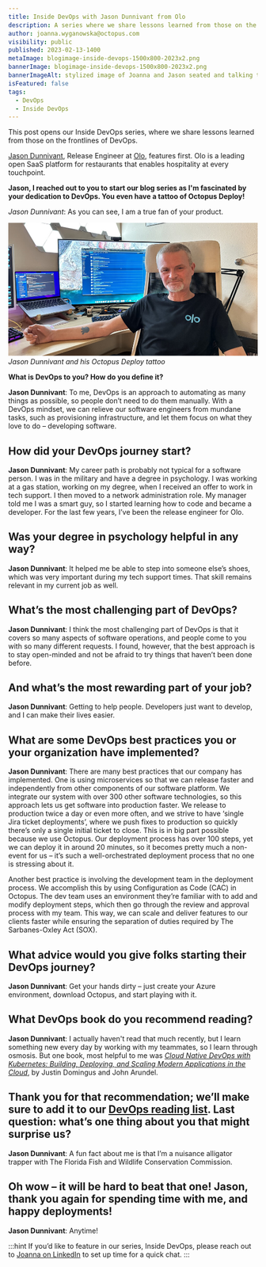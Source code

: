 ```yaml
---
title: Inside DevOps with Jason Dunnivant from Olo
description: A series where we share lessons learned from those on the frontlines of DevOps. Our first post features Jason Dunnivant, Release Engineer at Olo. 
author: joanna.wyganowska@octopus.com
visibility: public
published: 2023-02-13-1400
metaImage: blogimage-inside-devops-1500x800-2023x2.png
bannerImage: blogimage-inside-devops-1500x800-2023x2.png
bannerImageAlt: stylized image of Joanna and Jason seated and talking to each other with a speech bubble that says Inside DevOps
isFeatured: false
tags: 
  - DevOps
  - Inside DevOps
---
```


This post opens our Inside DevOps series, where we share lessons learned from those on the frontlines of DevOps. 

[Jason Dunnivant](https://www.linkedin.com/in/jasondunnivant/), Release Engineer at [Olo](https://www.olo.com/), features first. Olo is a leading open SaaS platform for restaurants that enables hospitality at every touchpoint.

**Jason, I reached out to you to start our blog series as I'm fascinated by your dedication to DevOps. You even have a tattoo of Octopus Deploy!**

*Jason Dunnivant*: As you can see, I am a true fan of your product.

![Jason Dunnivant sitting at his desk with his forearm out to show his Octopuds Deploy tattoo](photo-jason-dunnivant-x0.25.jpg "width=500")*Jason Dunnivant and his Octopus Deploy tattoo*

**What is DevOps to you? How do you define it?**

**Jason Dunnivant**: To me, DevOps is an approach to automating as many things as possible, so people don’t need to do them manually. With a DevOps mindset, we can relieve our software engineers from mundane tasks, such as provisioning infrastructure, and let them focus on what they love to do – developing software.

## How did your DevOps journey start?

**Jason Dunnivant**: My career path is probably not typical for a software person. I was in the military and have a degree in psychology. I was working at a gas station, working on my degree, when I received an offer to work in tech support. I then moved to a network administration role. My manager told me I was a smart guy, so I started learning how to code and became a developer. For the last few years, I’ve been the release engineer for Olo.

## Was your degree in psychology helpful in any way?

**Jason Dunnivant**: It helped me be able to step into someone else’s shoes, which was very important during my tech support times. That skill remains relevant in my current job as well.

## What’s the most challenging part of DevOps?

**Jason Dunnivant**: I think the most challenging part of DevOps is that it covers so many aspects of software operations, and people come to you with so many different requests. I found, however, that the best approach is to stay open-minded and not be afraid to try things that haven’t been done before.

## And what’s the most rewarding part of your job?

**Jason Dunnivant**: Getting to help people. Developers just want to develop, and I can make their lives easier.

## What are some DevOps best practices you or your organization have implemented?

**Jason Dunnivant**: There are many best practices that our company has implemented. One is using microservices so that we can release faster and independently from other components of our software platform. We integrate our system with over 300 other software technologies, so this approach lets us get software into production faster. We release to production twice a day or even more often, and we strive to have ‘single Jira ticket deployments’, where we push fixes to production so quickly there’s only a single initial ticket to close. This is in big part possible because we use Octopus. Our deployment process has over 100 steps, yet we can deploy it in around 20 minutes, so it becomes pretty much a non-event for us – it’s such a well-orchestrated deployment process that no one is stressing about it. 

Another best practice is involving the development team in the deployment process. We accomplish this by using Configuration as Code (CAC) in Octopus. The dev team uses an environment they’re familiar with to add and modify deployment steps, which then go through the review and approval process with my team. This way, we can scale and deliver features to our clients faster while ensuring the separation of duties required by The Sarbanes-Oxley Act (SOX).

## What advice would you give folks starting their DevOps journey?

**Jason Dunnivant**: Get your hands dirty – just create your Azure environment, download Octopus, and start playing with it.

## What DevOps book do you recommend reading?

**Jason Dunnivant**: I actually haven't read that much recently, but I learn something new every day by working with my teammates, so I learn through osmosis. But one book, most helpful to me was [*Cloud Native DevOps with Kubernetes: Building, Deploying, and Scaling Modern Applications in the Cloud*](https://www.amazon.com/Cloud-Native-DevOps-Kubernetes-Applications/dp/1492040762), by Justin Domingus and John Arundel.

## Thank you for that recommendation; we’ll make sure to add it to our [DevOps reading list](https://octopus.com/devops/reading-list/). Last question: what’s one thing about you that might surprise us?

**Jason Dunnivant**: A fun fact about me is that I’m a nuisance alligator trapper with The Florida Fish and Wildlife Conservation Commission.

## Oh wow – it will be hard to beat that one! Jason, thank you again for spending time with me, and happy deployments!

**Jason Dunnivant**: Anytime!

:::hint
If you’d like to feature in our series, Inside DevOps, please reach out to [Joanna on LinkedIn](https://www.linkedin.com/in/joannawyganowska/) to set up time for a quick chat.
:::
